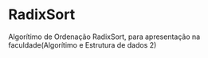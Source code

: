 # RadixSort
Algorítimo de Ordenação RadixSort, para apresentação na faculdade(Algorítimo e Estrutura de dados 2)
